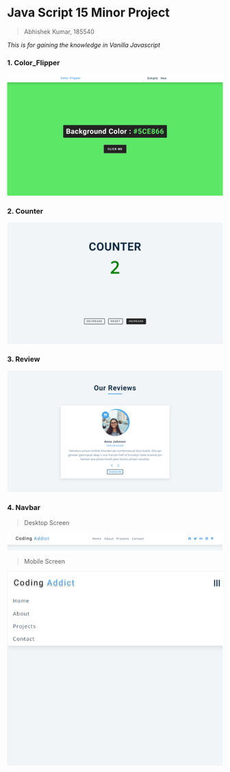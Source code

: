 # Java Script 15 Minor Project 

> Abhishek Kumar, 185540

*This is for gaining the knowledge in Vanilla Javascript*

### 1. Color_Flipper

![color_flipper](images/color_flipper.png)

### 2. Counter 

![counter](images/counter.png)

### 3. Review

![Review](images/review.png)

### 4. Navbar

> Desktop Screen

![Navabar](images/navbarb.png)

> Mobile Screen

![Navbar](images/navbara.png)
